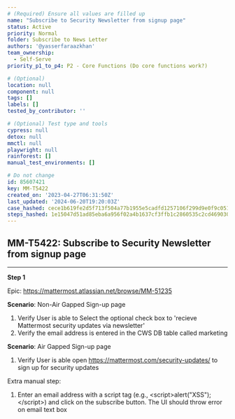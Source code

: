 ```yaml
---
# (Required) Ensure all values are filled up
name: "Subscribe to Security Newsletter from signup page"
status: Active
priority: Normal
folder: Subscribe to News Letter
authors: '@yasserfaraazkhan'
team_ownership:
  - Self-Serve
priority_p1_to_p4: P2 - Core Functions (Do core functions work?)

# (Optional)
location: null
component: null
tags: []
labels: []
tested_by_contributor: ''

# (Optional) Test type and tools
cypress: null
detox: null
mmctl: null
playwright: null
rainforest: []
manual_test_environments: []

# Do not change
id: 85607421
key: MM-T5422
created_on: '2023-04-27T06:31:50Z'
last_updated: '2024-06-20T19:20:03Z'
case_hashed: cece1b619fe2d5f713f504a77b1955e5cadfd1257106f299d9e0f9c051b737b8f5bcf793872665501bec2b359ce8c0a3
steps_hashed: 1e15047d51ad85eba6a956f02a4b1637cf3ffb1c2860535c2cd46903087629035fea71710296706096de4483054edd47
---
```


<!-- (Auto-generated) Based on frontmatter's "key" and "name" -->

## MM-T5422: Subscribe to Security Newsletter from signup page

---

**Step 1**

Epic: <https://mattermost.atlassian.net/browse/MM-51235>

**Scenario**: Non-Air Gapped Sign-up page

1. Verify User is able to Select the optional check box to 'recieve Mattermost security updates via newsletter'
2. Verify the email address is entered in the CWS DB table called marketing

**Scenario**: Air Gapped Sign-up page

1. Verify User is able open <https://mattermost.com/security-updates/> to sign up for security updates

Extra manual step:

1. Enter an email address with a script tag (e.g., \<script>alert("XSS");\</script>) and click on the subscribe button. The UI should throw error on email text box
